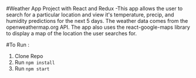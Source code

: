 #Weather App Project with React and Redux
-This app allows the user to search for a particular location and view it's temperature, precip, and humidity predictions for the next 5 days. The weather data comes from the openweathermap.org API. The app also uses the react-google-maps library to display a map of the location the user searches for. 

#To Run :
1. Clone Repo
2. Run `npm install`
3. Run `npm start`
